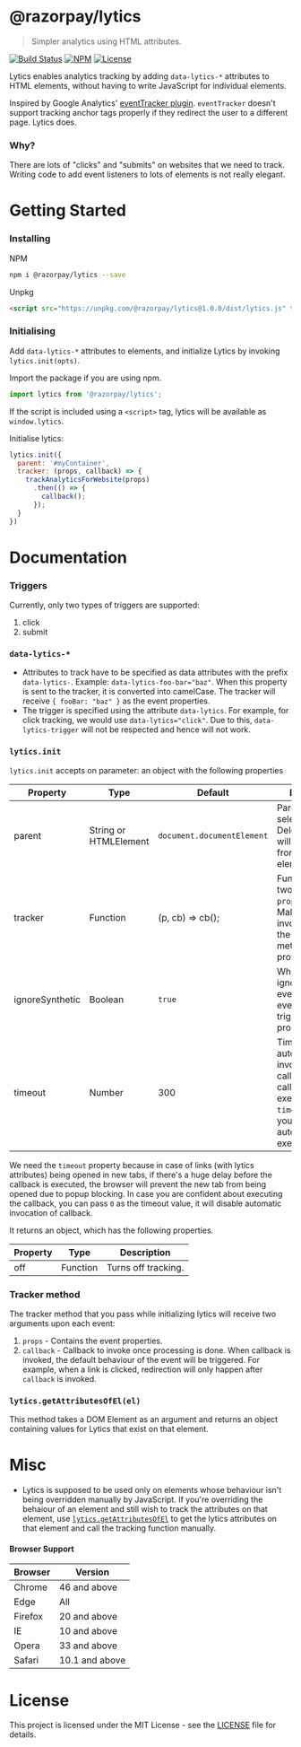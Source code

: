 # @razorpay/lytics
> Simpler analytics using HTML attributes.

<a href="https://travis-ci.com/razorpay/lytics.js" title="Build Status"><img src="https://api.travis-ci.com/razorpay/lytics.js.svg?branch=master" alt="Build Status" /></a> <a href="https://www.npmjs.com/package/@razorpay/lytics" title="NPM"><img src="https://img.shields.io/npm/v/@razorpay/lytics.svg" alt="NPM" /></a> <a href="https://github.com/razorpay/lytics.js/tree/master/LICENSE" title="License"><img src="https://img.shields.io/github/license/razorpay/lytics.js.svg" alt="License"/></a>

Lytics enables analytics tracking by adding `data-lytics-*` attributes to HTML elements, without having to write JavaScript for individual elements.

Inspired by Google Analytics' [eventTracker plugin](https://github.com/googleanalytics/autotrack/blob/master/docs/plugins/event-tracker.md). `eventTracker` doesn't support tracking anchor tags properly if they redirect the user to a different page. Lytics does.

### Why?

There are lots of "clicks" and "submits" on websites that we need to track. Writing code to add event listeners to lots of elements is not really elegant.

# Getting Started

### Installing

NPM
```bash
npm i @razorpay/lytics --save
```

Unpkg
```html
<script src="https://unpkg.com/@razorpay/lytics@1.0.0/dist/lytics.js" type="text/javascript"></script>
```

### Initialising

Add `data-lytics-*` attributes to elements, and initialize Lytics by invoking `lytics.init(opts)`.

Import the package if you are using npm.

```js
import lytics from '@razorpay/lytics';
```

If the script is included using a `<script>` tag, lytics will be available as `window.lytics`.

Initialise lytics:
```js
lytics.init({
  parent: '#myContainer',
  tracker: (props, callback) => {
    trackAnalyticsForWebsite(props)
      .then(() => {
        callback();
      });
  }
})
```

# Documentation

### Triggers

Currently, only two types of triggers are supported:
1. click
2. submit

### `data-lytics-*`

- Attributes to track have to be specified as data attributes with the prefix `data-lytics-`. Example: `data-lytics-foo-bar="baz"`. When this property is sent to the tracker, it is converted into camelCase. The tracker will receive `{ fooBar: "baz" }` as the event properties.
- The trigger is specified using the attribute `data-lytics`. For example, for click tracking, we would use `data-lytics="click"`. Due to this, `data-lytics-trigger` will not be respected and hence will not work.

### `lytics.init`

`lytics.init` accepts on parameter: an object with the following properties

| Property | Type | Default | Description |
| --- | --- | --- | --- |
| parent | String or HTMLElement | `document.documentElement` | Parent element or selector. Delegated events will be listened from this element. |
| tracker | Function | (p, cb) => cb(); | Function that gets two parameters: `props`, `callback`. Make sure to invoke callback in the tracking method that you provide. |
| ignoreSynthetic | Boolean | `true` | Whether or not to ignore synthetic events. Synthetic events are events triggered programmatically. |
| timeout | Number | 300 | Timeout for automatic invocation of callback. If the callback isn't executed within `timeout` ms by you, it will automatically be executed.

We need the `timeout` property because in case of links (with lytics attributes) being opened in new tabs, if there's a huge delay before the callback is executed, the browser will prevent the new tab from being opened due to popup blocking. In case you are confident about executing the callback, you can pass `0` as the timeout value, it will disable automatic invocation of callback.

It returns an object, which has the following properties.

| Property | Type | Description |
| --- | --- | --- |
| off | Function | Turns off tracking. |

### Tracker method

The tracker method that you pass while initializing lytics will receive two arguments upon each event:
1. `props` - Contains the event properties.
2. `callback` - Callback to invoke once processing is done. When callback is invoked, the default behaviour of the event will be triggered. For example, when a link is clicked, redirection will only happen after `callback` is invoked.

### `lytics.getAttributesOfEl(el)`

This method takes a DOM Element as an argument and returns an object containing values for Lytics that exist on that element.

# Misc

- Lytics is supposed to be used only on elements whose behaviour isn't being overridden manually by JavaScript. If you're overriding the behaiour of an element and still wish to track the attributes on that element, use [`lytics.getAttributesOfEl`](#lyticsgetattributesofelel) to get the lytics attributes on that element and call the tracking function manually.

#### Browser Support

| Browser | Version |
| --- | --- |
| Chrome | 46 and above |
| Edge | All |
| Firefox | 20 and above |
| IE | 10 and above |
| Opera | 33 and above |
| Safari | 10.1 and above |

# License

This project is licensed under the MIT License - see the [LICENSE](LICENSE) file for details.
